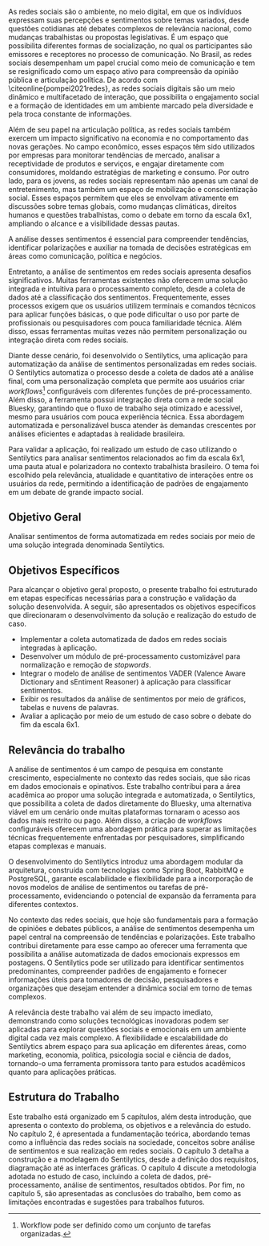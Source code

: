 As redes sociais são o ambiente, no meio digital, em que os indivíduos expressam suas percepções e sentimentos sobre temas variados, desde questões cotidianas até debates complexos de relevância nacional, como mudanças trabalhistas ou propostas legislativas. É um espaço que possibilita diferentes formas de socialização, no qual os participantes são emissores e receptores no processo de comunicação. No Brasil, as redes sociais desempenham um papel crucial como meio de comunicação e tem se resignificado como um espaço ativo para compreensão da opinião pública e articulação política. De acordo com \citeonline{pompei2021redes}, as redes sociais digitais são um meio dinâmico e multifacetado de interação, que possibilita o engajamento social e a formação de identidades em um ambiente marcado pela diversidade e pela troca constante de informações.

Além de seu papel na articulação política, as redes sociais também exercem um impacto significativo na economia e no comportamento das novas gerações. No campo econômico, esses espaços têm sido utilizados por empresas para monitorar tendências de mercado, analisar a receptividade de produtos e serviços, e engajar diretamente com consumidores, moldando estratégias de marketing e consumo. Por outro lado, para os jovens, as redes sociais representam não apenas um canal de entretenimento, mas também um espaço de mobilização e conscientização social. Esses espaços permitem que eles se envolvam ativamente em discussões sobre temas globais, como mudanças climáticas, direitos humanos e questões trabalhistas, como o debate em torno da escala 6x1, ampliando o alcance e a visibilidade dessas pautas.

A análise desses sentimentos é essencial para compreender tendências, identificar polarizações e auxiliar na tomada de decisões estratégicas em áreas como comunicação, política e negócios.

Entretanto, a análise de sentimentos em redes sociais apresenta desafios significativos. Muitas ferramentas existentes não oferecem uma solução integrada e intuitiva para o processamento completo, desde a coleta de dados até a classificação dos sentimentos. Frequentemente, esses processos exigem que os usuários utilizem terminais e comandos técnicos para aplicar funções básicas, o que pode dificultar o uso por parte de profissionais ou pesquisadores com pouca familiaridade técnica. Além disso, essas ferramentas muitas vezes não permitem personalização ou integração direta com redes sociais.

Diante desse cenário, foi desenvolvido o Sentilytics, uma aplicação para automatização da análise de sentimentos personalizadas em redes sociais. O Sentilytics automatiza o processo desde a coleta de dados até a análise final, com uma personalização completa que permite aos usuários criar *workflows*[^workflows] configuráveis com diferentes funções de pré-processamento. Além disso, a ferramenta possui integração direta com a rede social Bluesky, garantindo que o fluxo de trabalho seja otimizado e acessível, mesmo para usuários com pouca experiência técnica. Essa abordagem automatizada e personalizável busca atender às demandas crescentes por análises eficientes e adaptadas à realidade brasileira.

Para validar a aplicação, foi realizado um estudo de caso utilizando o Sentilytics para analisar sentimentos relacionados ao fim da escala 6x1, uma pauta atual e polarizadora no contexto trabalhista brasileiro. O tema foi escolhido pela relevância, atualidade e quantitativo de interações entre os usuários da rede, permitindo a identificação de padrões de engajamento em um debate de grande impacto social.

[^workflows]: Workflow pode ser definido como um conjunto de tarefas organizadas.

## Objetivo Geral

Analisar sentimentos de forma automatizada em redes sociais por meio de uma solução integrada denominada Sentilytics.

## Objetivos Específicos

Para alcançar o objetivo geral proposto, o presente trabalho foi estruturado em etapas especificas necessárias para a construção e validação da solução desenvolvida. A seguir, são apresentados os objetivos específicos que direcionaram o desenvolvimento da solução e realização do estudo de caso.

- Implementar a coleta automatizada de dados em redes sociais integradas à aplicação.
- Desenvolver um módulo de pré-processamento customizável para normalização e remoção de *stopwords*.
- Integrar o modelo de análise de sentimentos VADER (Valence Aware Dictionary and sEntiment Reasoner) à aplicação para classificar sentimentos.
- Exibir os resultados da análise de sentimentos por meio de gráficos, tabelas e nuvens de palavras.
- Avaliar a aplicação por meio de um estudo de caso sobre o debate do fim da escala 6x1.

## Relevância do trabalho

A análise de sentimentos é um campo de pesquisa em constante crescimento, especialmente no contexto das redes sociais, que são ricas em dados emocionais e opinativos. Este trabalho contribui para a área acadêmica ao propor uma solução integrada e automatizada, o Sentilytics, que possibilita a coleta de dados diretamente do Bluesky, uma alternativa viável em um cenário onde muitas plataformas tornaram o acesso aos dados mais restrito ou pago. Além disso, a criação de *workflows* configuráveis oferecem uma abordagem prática para superar as limitações técnicas frequentemente enfrentadas por pesquisadores, simplificando etapas complexas e manuais.

O desenvolvimento do Sentilytics introduz uma abordagem modular da arquitetura, construída com tecnologias como Spring Boot, RabbitMQ e PostgreSQL, garante escalabilidade e flexibilidade para a incorporação de novos modelos de análise de sentimentos ou tarefas de pré-processamento, evidenciando o potencial de expansão da ferramenta para diferentes contextos.

No contexto das redes sociais, que hoje são fundamentais para a formação de opiniões e debates públicos, a análise de sentimentos desempenha um papel central na compreensão de tendências e polarizações. Este trabalho contribui diretamente para esse campo ao oferecer uma ferramenta que possibilita a análise automatizada de dados emocionais expressos em postagens. O Sentilytics pode ser utilizado para identificar sentimentos predominantes, compreender padrões de engajamento e fornecer informações úteis para tomadores de decisão, pesquisadores e organizações que desejam entender a dinâmica social em torno de temas complexos.

A relevância deste trabalho vai além de seu impacto imediato, demonstrando como soluções tecnológicas inovadoras podem ser aplicadas para explorar questões sociais e emocionais em um ambiente digital cada vez mais complexo. A flexibilidade e escalabilidade do Sentilytics abrem espaço para sua aplicação em diferentes áreas, como marketing, economia, política, psicologia social e ciência de dados, tornando-o uma ferramenta promissora tanto para estudos acadêmicos quanto para aplicações práticas.

## Estrutura do Trabalho

Este trabalho está organizado em 5 capítulos, além desta introdução, que apresenta o contexto do problema, os objetivos e a relevância do estudo. No capítulo 2, é apresentada a fundamentação teórica, abordando temas como a influência das redes sociais na sociedade, conceitos sobre  análise de sentimentos e sua realização em redes sociais. O capítulo 3 detalha a construção e a modelagem do Sentilytics, desde a definição dos requisitos, diagramação até as interfaces gráficas. O capítulo 4 discute a metodologia adotada no estudo de caso, incluindo a coleta de dados, pré-processamento, análise de sentimentos, resultados obtidos. Por fim, no capítulo 5, são apresentadas as conclusões do trabalho, bem como as limitações encontradas e sugestões para trabalhos futuros.
